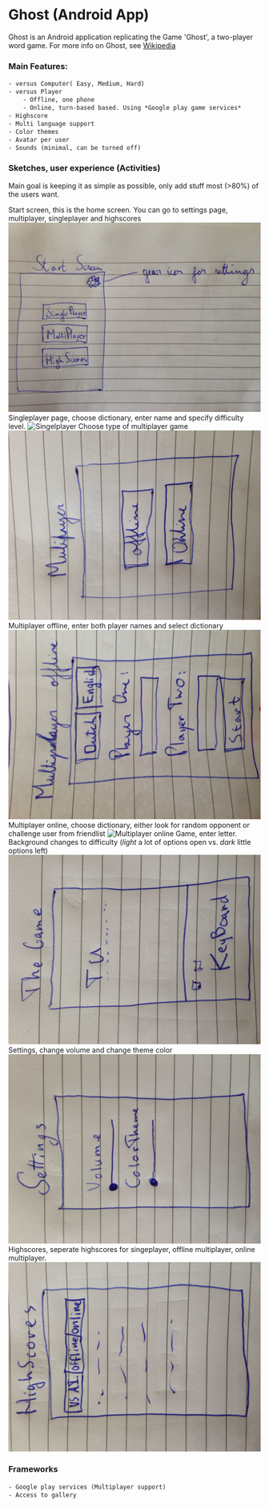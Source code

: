 # Ghost (Android App)
Ghost is an Android application replicating the Game 'Ghost', a two-player word game. For more info on Ghost, see [Wikipedia](http://en.wikipedia.org/wiki/Ghost_%28game%29)

### Main Features:
    - versus Computer( Easy, Medium, Hard)
    - versus Player
        - Offline, one phone
        - Online, turn-based based. Using *Google play game services*
    - Highscore
    - Multi language support
    - Color themes
    - Avatar per user
    - Sounds (minimal, can be turned off)

### Sketches, user experience (Activities)
Main goal is keeping it as simple as possible, only add stuff most (>80%) of the users want.

Start screen, this is the home screen. You can go to settings page, multiplayer, singleplayer and highscores
![Start Screen](/doc/start_screen.JPG)
Singleplayer page, choose dictionary, enter name and specify difficulty level.
![Singelplayer](/doc/singeplayer.JPG)
Choose type of multiplayer game
![Multiplayer choose](/doc/multiplayer_choose.JPG)
Multiplayer offline, enter both player names and select dictionary
![Multiplayer offline](/doc/multiplayer_offline.JPG)
Multiplayer online, choose dictionary, either look for random opponent or challenge user from friendlist
![Multiplayer online](/doc/multiplater_online.JPG)
Game, enter letter. Background changes to difficulty (*light* a lot of options open vs. *dark* little options left)
![Game](/doc/game.JPG)
Settings, change volume and change theme color
![Settings](/doc/settings.JPG)
Highscores, seperate highscores for singeplayer, offline multiplayer, online multiplayer.
![Highscores](/doc/highscores.JPG)

### Frameworks
    - Google play services (Multiplayer support)
    - Access to gallery
